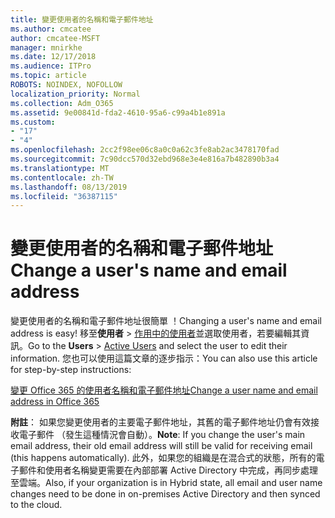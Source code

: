 ```yaml
---
title: 變更使用者的名稱和電子郵件地址
ms.author: cmcatee
author: cmcatee-MSFT
manager: mnirkhe
ms.date: 12/17/2018
ms.audience: ITPro
ms.topic: article
ROBOTS: NOINDEX, NOFOLLOW
localization_priority: Normal
ms.collection: Adm_O365
ms.assetid: 9e00841d-fda2-4610-95a6-c99a4b1e891a
ms.custom:
- "17"
- "4"
ms.openlocfilehash: 2cc2f98ee06c8a0c0a62c3fe8ab2ac3478170fad
ms.sourcegitcommit: 7c90dcc570d32ebd968e3e4e816a7b482890b3a4
ms.translationtype: MT
ms.contentlocale: zh-TW
ms.lasthandoff: 08/13/2019
ms.locfileid: "36387115"
---
```

# <a name="change-a-users-name-and-email-address"></a><span data-ttu-id="a197d-102">變更使用者的名稱和電子郵件地址</span><span class="sxs-lookup"><span data-stu-id="a197d-102">Change a user's name and email address</span></span>

<span data-ttu-id="a197d-103">變更使用者的名稱和電子郵件地址很簡單 ！</span><span class="sxs-lookup"><span data-stu-id="a197d-103">Changing a user's name and email address is easy!</span></span> <span data-ttu-id="a197d-104">移至**使用者** \> [作用中的使用者](https://go.microsoft.com/fwlink/p/?linkid=834822)並選取使用者，若要編輯其資訊。</span><span class="sxs-lookup"><span data-stu-id="a197d-104">Go to the **Users** \> [Active Users](https://go.microsoft.com/fwlink/p/?linkid=834822) and select the user to edit their information.</span></span> <span data-ttu-id="a197d-105">您也可以使用這篇文章的逐步指示：</span><span class="sxs-lookup"><span data-stu-id="a197d-105">You can also use this article for step-by-step instructions:</span></span>
  
[<span data-ttu-id="a197d-106">變更 Office 365 的使用者名稱和電子郵件地址</span><span class="sxs-lookup"><span data-stu-id="a197d-106">Change a user name and email address in Office 365</span></span>](https://docs.microsoft.com/en-us/office365/admin/add-users/change-a-user-name-and-email-address)
  
 <span data-ttu-id="a197d-107">**附註**： 如果您變更使用者的主要電子郵件地址，其舊的電子郵件地址仍會有效接收電子郵件 （發生這種情況會自動）。</span><span class="sxs-lookup"><span data-stu-id="a197d-107">**Note**: If you change the user's main email address, their old email address will still be valid for receiving email (this happens automatically).</span></span> <span data-ttu-id="a197d-108">此外，如果您的組織是在混合式的狀態，所有的電子郵件和使用者名稱變更需要在內部部署 Active Directory 中完成，再同步處理至雲端。</span><span class="sxs-lookup"><span data-stu-id="a197d-108">Also, if your organization is in Hybrid state, all email and user name changes need to be done in on-premises Active Directory and then synced to the cloud.</span></span>